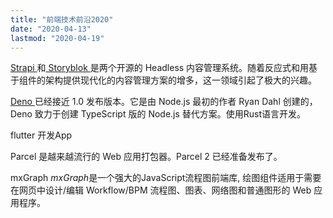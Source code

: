 ```yaml
---
title: "前端技术前沿2020"
date: "2020-04-13"
lastmod: "2020-04-19"
---
```




[Strapi ](https://strapi.io/)和[ Storyblok ](https://www.storyblok.com/)是两个开源的 Headless 内容管理系统。随着反应式和用基于组件的架构提供现代化的内容管理方案的增多，这一领域引起了极大的兴趣。

[Deno ](https://www.infoq.com/news/2018/12/deno-v8-typescript/)已经接近 1.0 发布版本。它是由 Node.js 最初的作者 Ryan Dahl 创建的，Deno 致力于创建 TypeScript 版的 Node.js 替代方案。使用Rust语言开发。

flutter 开发App

Parcel 是越来越流行的 Web 应用打包器。Parcel 2 已经准备发布了。

mxGraph *mxGraph*是一个强大的JavaScript流程图前端库, 绘图组件适用于需要在网页中设计/编辑 Workflow/BPM 流程图、图表、网络图和普通图形的 Web 应用程序。